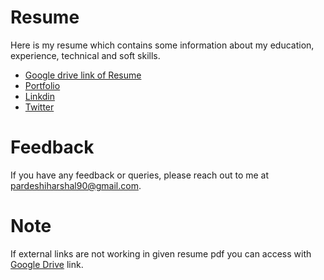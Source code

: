 # Resume

Here is my resume which contains some information about my education, experience, technical and soft skills.


- [Google drive link of Resume](https://drive.google.com/file/d/1eo6ZOSHSIb4brjK1_bmFpCNnZJNWavW6/view?usp=sharing)
- [Portfolio](https://hashal890.github.io)
- [Linkdin](https://www.linkedin.com/in/harshalpardeshi)
- [Twitter](https://twitter.com/harshal258)

# Feedback

If you have any feedback or queries, please reach out to me at pardeshiharshal90@gmail.com.


# Note

If external links are not working in given resume pdf you can access with [Google Drive](https://drive.google.com/file/d/1eo6ZOSHSIb4brjK1_bmFpCNnZJNWavW6/view?usp=sharing) link.
